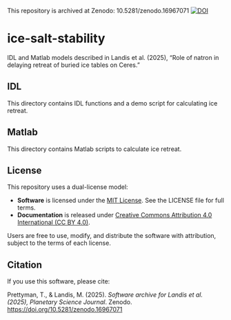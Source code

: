 This repository is archived at Zenodo: 10.5281/zenodo.16967071
[![DOI](https://zenodo.org/badge/DOI/10.5281/zenodo.16967071.svg)](https://doi.org/10.5281/zenodo.16967071)

# ice-salt-stability

IDL and Matlab models described in Landis et al. (2025), “Role of natron in delaying retreat of buried ice tables on Ceres.”

## IDL

This directory contains IDL functions and a demo script for calculating ice retreat.

## Matlab

This directory contains Matlab scripts to calculate ice retreat.

## License

This repository uses a dual-license model:

- **Software** is licensed under the [MIT License](https://opensource.org/licenses/MIT). See the LICENSE file for full terms.
- **Documentation** is released under [Creative Commons Attribution 4.0 International (CC BY 4.0)](https://creativecommons.org/licenses/by/4.0/).

Users are free to use, modify, and distribute the software with attribution, subject to the terms of each license.

## Citation

If you use this software, please cite:

Prettyman, T., & Landis, M. (2025). *Software archive for Landis et al. (2025), Planetary Science Journal*. Zenodo. https://doi.org/10.5281/zenodo.16967071
